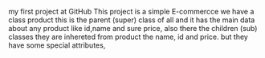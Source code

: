 my first project at GitHub 
This project is a simple E-commercce 
we have a class product this is the parent (super) class of all and it has the main data about any product like id,name and sure price,
also there the children (sub) classes they are inhereted from product the name, id and price. but they have some special attributes, 
